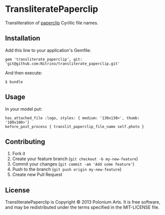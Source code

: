 # TransliteratePaperclip

Transliteration of [paperclip](https://github.com/thoughtbot/paperclip) Cyrillic file names.

## Installation

Add this line to your application's Gemfile:

    gem 'transliterate_paperclip', git: 'git@github.com:Nitrino/transliterate_paperclip.git'

And then execute:

    $ bundle

## Usage

In your model put:

	has_attached_file :logo, styles: { medium: '130x130>', thumb: '100x100>'}
	before_post_process { translit_paperclip_file_name self.photo }

## Contributing

1. Fork it
2. Create your feature branch (`git checkout -b my-new-feature`)
3. Commit your changes (`git commit -am 'Add some feature'`)
4. Push to the branch (`git push origin my-new-feature`)
5. Create new Pull Request

## License

TransliteratePaperclip is Copyright © 2013 Polonium Arts. It is free software, and may be redistributed under the terms specified in the MIT-LICENSE file.